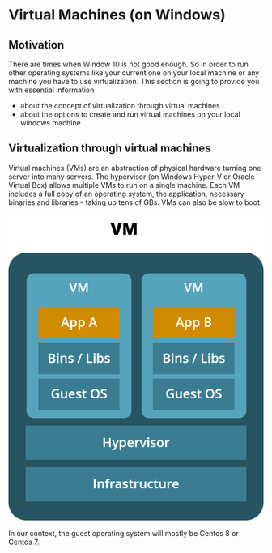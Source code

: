 # Virtual Machines (on Windows)

## Motivation

There are times when Window 10 is not good enough. So in order to run other operating systems like your current one on 
your local machine or any machine you have to use virtualization. This section is going to provide you with 
essential information
* about the concept of virtualization through virtual machines
* about the options to create and run virtual machines on your local windows machine

## Virtualization through virtual machines

Virtual machines (VMs) are an abstraction of physical hardware turning one server into many servers. The hypervisor (on Windows Hyper-V or Oracle Virtual Box) allows multiple VMs to run on a single machine. Each VM includes a full copy of an operating system, the application, necessary binaries and libraries - taking up tens of GBs. VMs can also be slow to boot.

![](img/vm_virtual_machines.png)

In our context, the guest operating system will mostly be Centos 8 or Centos 7.

